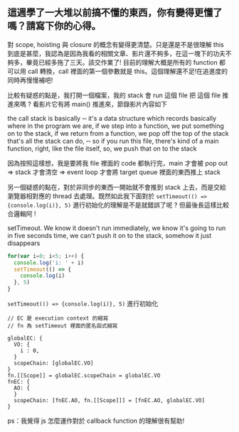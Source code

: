 ## 這週學了一大堆以前搞不懂的東西，你有變得更懂了嗎？請寫下你的心得。

對 scope, hoisting 與 closure 的概念有變得更清楚。只是還是不是很理解 this 到底是甚麼，我認為是因為我看的相關文章、影片還不夠多，在這一塊下的功夫不夠多，畢竟已經多拖了三天。該交作業了! 目前的理解大概是所有的 function 都可以用 call 轉換，call 裡面的第一個參數就是 this。這個理解還不足!在追進度的同時再慢慢補吧!

比較有疑惑的點是，我打開一個檔案，我的 stack 會 run 這個 file 把 這個 file 推進來嗎 ? 看影片它有將 main() 推進來，節錄影片內容如下

the call stack is basically ‑‑ it's a data structure which records basically where in the program we are, if we step into a function, we put something on to the stack, if we return from a function, we pop off the top of the stack that's all the stack can do, ‑‑ so if you run this file, there's kind of a main function, right, like the file itself, so, we push that on to the stack

因為按照這樣想，我是要將我 file 裡面的 code 都執行完，main 才會被 pop out => stack 才會清空 => event loop 才會將 target queue 裡面的東西推上 stack 

另一個疑惑的點在，對於非同步的東西一開始就不會推到 stack 上去，而是交給瀏覽器相對應的 thread 去處理。既然如此我下面對於 `setTimeout(() => {console.log(i)}, 5)` 進行初始化的理解是不是就錯誤了呢 ? 但最後長這樣比較合邏輯阿 !

setTimeout. We know it doesn't run immediately, we know it's going to run in five seconds time, we can't push it on to the stack, somehow it just disappears

```js
for(var i=0; i<5; i++) {
  console.log('i: ' + i)
  setTimeout(() => {
    console.log(i)
  }, 5)
}
```

`setTimeout(() => {console.log(i)}, 5)` 進行初始化

```
// EC 是 execution context 的縮寫
// fn 為 setTimeout 裡面的匿名函式縮寫

globalEC: {
  VO: {
    i : 0,
  }
  scopeChain: [globalEC.VO]
}
fn.[[Scope]] = globalEC.scopeChain = globalEC.VO
fnEC: {
  AO: {
  }
  scopeChain: [fnEC.AO, fn.[[Scope]]] = [fnEC.AO, globalEC.VO]
}
```

ps：我覺得 js 怎麼運作對於 callback function 的理解很有幫助!

